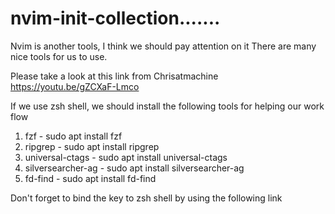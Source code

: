 # nvim-init-collection....... 
 Nvim is another tools, I think we should pay attention on it
 There are many nice tools for us to use.

 Please take a look at this link from Chrisatmachine
 https://youtu.be/gZCXaF-Lmco

 If we use zsh shell, we should install the following tools for helping our work flow
 1. fzf  -  sudo apt install fzf 
 2. ripgrep - sudo apt install ripgrep
 3. universal-ctags - sudo apt install universal-ctags
 4. silversearcher-ag - sudo apt install silversearcher-ag
 5. fd-find - sudo apt install fd-find 

 Don't forget to bind the key to zsh shell by using the following link 

